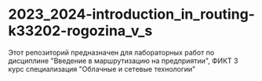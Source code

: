 # 2023_2024-introduction_in_routing-k33202-rogozina_v_s
Этот репозиторий предназначен для лабораторных работ по дисциплине "Введение в маршрутизацию на предприятии", ФИКТ 3 курс специализация "Облачные и сетевые технологии"
